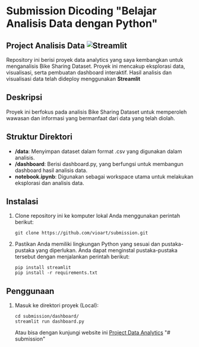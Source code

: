 # Submission Dicoding "Belajar Analisis Data dengan Python"

## Project Analisis Data <img src="https://user-images.githubusercontent.com/7164864/217935870-c0bc60a3-6fc0-4047-b011-7b4c59488c91.png" alt="Streamlit"></img>

Repository ini berisi proyek data analytics yang saya kembangkan untuk menganalisis Bike Sharing Dataset. Proyek ini mencakup eksplorasi data, visualisasi, serta pembuatan dashboard interaktif. Hasil analisis dan visualisasi data telah dideploy menggunakan **Streamlit** 

## Deskripsi

Proyek ini berfokus pada analisis Bike Sharing Dataset untuk memperoleh wawasan dan informasi yang bermanfaat dari data yang telah diolah.

## Struktur Direktori

- **/data**: Menyimpan dataset dalam format .csv yang digunakan dalam analisis.
- **/dashboard**: Berisi dashboard.py, yang berfungsi untuk membangun dashboard hasil analisis data.
- **notebook.ipynb**: Digunakan sebagai workspace utama untuk melakukan eksplorasi dan analisis data.

## Instalasi

1. Clone repository ini ke komputer lokal Anda menggunakan perintah berikut:

   ```shell
   git clone https://github.com/vioart/submission.git 
   ```

2. Pastikan Anda memiliki lingkungan Python yang sesuai dan pustaka-pustaka yang diperlukan. Anda dapat menginstal pustaka-pustaka tersebut dengan menjalankan perintah berikut:

    ```shell
    pip install streamlit
    pip install -r requirements.txt
    ```

## Penggunaan
1. Masuk ke direktori proyek (Local):

    ```shell
    cd submission/dashboard/
    streamlit run dashboard.py
    ```
    Atau bisa dengan kunjungi website ini [Project Data Analytics]()
"# submission" 
